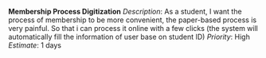 **Membership Process Digitization**
  *Description*: As a student, I want the process of membership to be more convenient, the paper-based process is very painful. So that i can process it online with a few clicks (the system     will automatically fill the information of user base on student ID)
  *Priority*: High
  *Estimate*: 1 days
